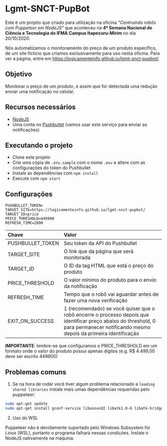 # Lgmt-SNCT-PupBot

Este é um projeto que criado para utilização na oficina *"Contruindo robôs com Puppeteer em NodeJS"* que aconteceu na **4ª Semana Nacional de Ciência e Tecnologia do IFMA Campus Itapecuru-Mirim** no dia 20/10/2020.

Nós automatizamos o monitoramento do preço de um produto específico, de um site fictício que criamos exclusivamente para uso nesta oficina. Para ver a página, entre em https://logicamenteinfo.github.io/lgmt-snct-pupbot/.

## Objetivo

Monitorar o preço de um produto, e assim que for detectada uma redução enviar uma notificação no celular.

## Recursos necessários

- [NodeJS](https://nodejs.org/)
- Uma conta no [Pushbullet](https://www.pushbullet.com/) (vamos usar este serviço para enviar as notificações)

## Executando o projeto

- Clone este projeto
- Crie uma cópia de `.env.sample` com o nome `.env` e altere com as configurações do token do Pushbullet
- Instale as dependências com `npm install`
- Execute com `npm start`

## Configurações

```
PUSHBULLET_TOKEN=
TARGET_SITE=https://logicamenteinfo.github.io/lgmt-snct-pupbot/
TARGET_ID=price
PRICE_THRESHOLD=449900
REFRESH_TIME=2000
```

Chave | Valor
:-- | :--
PUSHBULLET_TOKEN | Seu token da API do Pushbullet
TARGET_SITE | O link que da página que será monitorada
TARGET_ID | O ID da tag HTML que está o preço do produto
PRICE_THRESHOLD | O valor mínimo do produto para o envio da notificação
REFRESH_TIME | Tempo que o robô vai aguardar antes de fazer uma nova verificação
EXIT_ON_SUCCESS | 1 (recomendado) se você quiser que o robô encerre o processo depois que identificar preço abaixo do threshold, 0 para permanecer notificando mesmo depois da primeira identificação

**IMPORTANTE**: lembre-se que configuramos o PRICE_THRESHOLD em um formato onde o valor do produto possui apenas dígitos (e.g. R$ 4.499,00 deve ser escrito 449900)

## Problemas comuns

1. Se na hora de rodar você tiver algum problema relacionado a `loading shared libraries` instale mais umas dependências requeridas pelo puppeteer:

```bash
sudo apt-get update
sudo apt-get install gconf-service libasound2 libatk1.0-0 libatk-bridge2.0-0 libc6 libcairo2 libcups2 libdbus-1-3 libexpat1 libfontconfig1 libgcc1 libgconf-2-4 libgdk-pixbuf2.0-0 libglib2.0-0 libgtk-3-0 libnspr4 libpango-1.0-0 libpangocairo-1.0-0 libstdc++6 libx11-6 libx11-xcb1 libxcb1 libxcomposite1 libxcursor1 libxdamage1 libxext6 libxfixes3 libxi6 libxrandr2 libxrender1 libxss1 libxtst6 ca-certificates fonts-liberation libappindicator1 libnss3 libgbm1 lsb-release xdg-utils wget
```

2. Uso do WSL

Puppeteer não é devidamente suportado pelo Windows Subsystem for Linux (WSL), portanto o programa falhará nessas condições. Instale o NodeJS nativamente na máquina.
